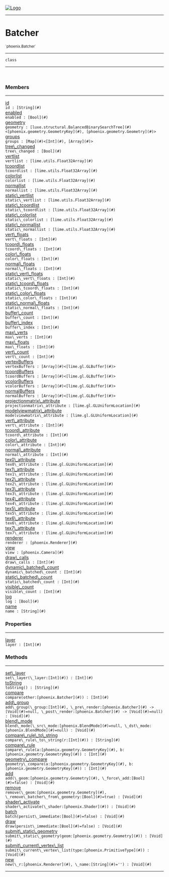 
[![Logo](../../images/logo.png)](../../api/index.html)

---



<h1>Batcher</h1>
<small>`phoenix.Batcher`</small>



---

`class`

---

&nbsp;
&nbsp;



<h3>Members</h3> <hr/><span class="member apipage">
                <a name="id"><a class="lift" href="#id">id</a></a><div class="clear"></div><code class="signature apipage">id : [String](#)</code><br/></span>
            <span class="small_desc_flat"></span><span class="member apipage">
                <a name="enabled"><a class="lift" href="#enabled">enabled</a></a><div class="clear"></div><code class="signature apipage">enabled : [Bool](#)</code><br/></span>
            <span class="small_desc_flat"></span><span class="member apipage">
                <a name="geometry"><a class="lift" href="#geometry">geometry</a></a><div class="clear"></div><code class="signature apipage">geometry : [luxe.structural.BalancedBinarySearchTree](#)&lt;[phoenix.geometry.GeometryKey](#), [phoenix.geometry.Geometry](#)&gt;</code><br/></span>
            <span class="small_desc_flat"></span><span class="member apipage">
                <a name="groups"><a class="lift" href="#groups">groups</a></a><div class="clear"></div><code class="signature apipage">groups : [Map](#)&lt;[Int](#), [Array](#)&gt;</code><br/></span>
            <span class="small_desc_flat"></span><span class="member apipage">
                <a name="tree_changed"><a class="lift" href="#tree_changed">tree\_changed</a></a><div class="clear"></div><code class="signature apipage">tree\_changed : [Bool](#)</code><br/></span>
            <span class="small_desc_flat"></span><span class="member apipage">
                <a name="vertlist"><a class="lift" href="#vertlist">vertlist</a></a><div class="clear"></div><code class="signature apipage">vertlist : [lime.utils.Float32Array](#)</code><br/></span>
            <span class="small_desc_flat"></span><span class="member apipage">
                <a name="tcoordlist"><a class="lift" href="#tcoordlist">tcoordlist</a></a><div class="clear"></div><code class="signature apipage">tcoordlist : [lime.utils.Float32Array](#)</code><br/></span>
            <span class="small_desc_flat"></span><span class="member apipage">
                <a name="colorlist"><a class="lift" href="#colorlist">colorlist</a></a><div class="clear"></div><code class="signature apipage">colorlist : [lime.utils.Float32Array](#)</code><br/></span>
            <span class="small_desc_flat"></span><span class="member apipage">
                <a name="normallist"><a class="lift" href="#normallist">normallist</a></a><div class="clear"></div><code class="signature apipage">normallist : [lime.utils.Float32Array](#)</code><br/></span>
            <span class="small_desc_flat"></span><span class="member apipage">
                <a name="static_vertlist"><a class="lift" href="#static_vertlist">static\_vertlist</a></a><div class="clear"></div><code class="signature apipage">static\_vertlist : [lime.utils.Float32Array](#)</code><br/></span>
            <span class="small_desc_flat"></span><span class="member apipage">
                <a name="static_tcoordlist"><a class="lift" href="#static_tcoordlist">static\_tcoordlist</a></a><div class="clear"></div><code class="signature apipage">static\_tcoordlist : [lime.utils.Float32Array](#)</code><br/></span>
            <span class="small_desc_flat"></span><span class="member apipage">
                <a name="static_colorlist"><a class="lift" href="#static_colorlist">static\_colorlist</a></a><div class="clear"></div><code class="signature apipage">static\_colorlist : [lime.utils.Float32Array](#)</code><br/></span>
            <span class="small_desc_flat"></span><span class="member apipage">
                <a name="static_normallist"><a class="lift" href="#static_normallist">static\_normallist</a></a><div class="clear"></div><code class="signature apipage">static\_normallist : [lime.utils.Float32Array](#)</code><br/></span>
            <span class="small_desc_flat"></span><span class="member apipage">
                <a name="vert_floats"><a class="lift" href="#vert_floats">vert\_floats</a></a><div class="clear"></div><code class="signature apipage">vert\_floats : [Int](#)</code><br/></span>
            <span class="small_desc_flat"></span><span class="member apipage">
                <a name="tcoord_floats"><a class="lift" href="#tcoord_floats">tcoord\_floats</a></a><div class="clear"></div><code class="signature apipage">tcoord\_floats : [Int](#)</code><br/></span>
            <span class="small_desc_flat"></span><span class="member apipage">
                <a name="color_floats"><a class="lift" href="#color_floats">color\_floats</a></a><div class="clear"></div><code class="signature apipage">color\_floats : [Int](#)</code><br/></span>
            <span class="small_desc_flat"></span><span class="member apipage">
                <a name="normal_floats"><a class="lift" href="#normal_floats">normal\_floats</a></a><div class="clear"></div><code class="signature apipage">normal\_floats : [Int](#)</code><br/></span>
            <span class="small_desc_flat"></span><span class="member apipage">
                <a name="static_vert_floats"><a class="lift" href="#static_vert_floats">static\_vert\_floats</a></a><div class="clear"></div><code class="signature apipage">static\_vert\_floats : [Int](#)</code><br/></span>
            <span class="small_desc_flat"></span><span class="member apipage">
                <a name="static_tcoord_floats"><a class="lift" href="#static_tcoord_floats">static\_tcoord\_floats</a></a><div class="clear"></div><code class="signature apipage">static\_tcoord\_floats : [Int](#)</code><br/></span>
            <span class="small_desc_flat"></span><span class="member apipage">
                <a name="static_color_floats"><a class="lift" href="#static_color_floats">static\_color\_floats</a></a><div class="clear"></div><code class="signature apipage">static\_color\_floats : [Int](#)</code><br/></span>
            <span class="small_desc_flat"></span><span class="member apipage">
                <a name="static_normal_floats"><a class="lift" href="#static_normal_floats">static\_normal\_floats</a></a><div class="clear"></div><code class="signature apipage">static\_normal\_floats : [Int](#)</code><br/></span>
            <span class="small_desc_flat"></span><span class="member apipage">
                <a name="buffer_count"><a class="lift" href="#buffer_count">buffer\_count</a></a><div class="clear"></div><code class="signature apipage">buffer\_count : [Int](#)</code><br/></span>
            <span class="small_desc_flat"></span><span class="member apipage">
                <a name="buffer_index"><a class="lift" href="#buffer_index">buffer\_index</a></a><div class="clear"></div><code class="signature apipage">buffer\_index : [Int](#)</code><br/></span>
            <span class="small_desc_flat"></span><span class="member apipage">
                <a name="max_verts"><a class="lift" href="#max_verts">max\_verts</a></a><div class="clear"></div><code class="signature apipage">max\_verts : [Int](#)</code><br/></span>
            <span class="small_desc_flat"></span><span class="member apipage">
                <a name="max_floats"><a class="lift" href="#max_floats">max\_floats</a></a><div class="clear"></div><code class="signature apipage">max\_floats : [Int](#)</code><br/></span>
            <span class="small_desc_flat"></span><span class="member apipage">
                <a name="vert_count"><a class="lift" href="#vert_count">vert\_count</a></a><div class="clear"></div><code class="signature apipage">vert\_count : [Int](#)</code><br/></span>
            <span class="small_desc_flat"></span><span class="member apipage">
                <a name="vertexBuffers"><a class="lift" href="#vertexBuffers">vertexBuffers</a></a><div class="clear"></div><code class="signature apipage">vertexBuffers : [Array](#)&lt;[lime.gl.GLBuffer](#)&gt;</code><br/></span>
            <span class="small_desc_flat"></span><span class="member apipage">
                <a name="tcoordBuffers"><a class="lift" href="#tcoordBuffers">tcoordBuffers</a></a><div class="clear"></div><code class="signature apipage">tcoordBuffers : [Array](#)&lt;[lime.gl.GLBuffer](#)&gt;</code><br/></span>
            <span class="small_desc_flat"></span><span class="member apipage">
                <a name="vcolorBuffers"><a class="lift" href="#vcolorBuffers">vcolorBuffers</a></a><div class="clear"></div><code class="signature apipage">vcolorBuffers : [Array](#)&lt;[lime.gl.GLBuffer](#)&gt;</code><br/></span>
            <span class="small_desc_flat"></span><span class="member apipage">
                <a name="normalBuffers"><a class="lift" href="#normalBuffers">normalBuffers</a></a><div class="clear"></div><code class="signature apipage">normalBuffers : [Array](#)&lt;[lime.gl.GLBuffer](#)&gt;</code><br/></span>
            <span class="small_desc_flat"></span><span class="member apipage">
                <a name="projectionmatrix_attribute"><a class="lift" href="#projectionmatrix_attribute">projectionmatrix\_attribute</a></a><div class="clear"></div><code class="signature apipage">projectionmatrix\_attribute : [lime.gl.GLUniformLocation](#)</code><br/></span>
            <span class="small_desc_flat"></span><span class="member apipage">
                <a name="modelviewmatrix_attribute"><a class="lift" href="#modelviewmatrix_attribute">modelviewmatrix\_attribute</a></a><div class="clear"></div><code class="signature apipage">modelviewmatrix\_attribute : [lime.gl.GLUniformLocation](#)</code><br/></span>
            <span class="small_desc_flat"></span><span class="member apipage">
                <a name="vert_attribute"><a class="lift" href="#vert_attribute">vert\_attribute</a></a><div class="clear"></div><code class="signature apipage">vert\_attribute : [Int](#)</code><br/></span>
            <span class="small_desc_flat"></span><span class="member apipage">
                <a name="tcoord_attribute"><a class="lift" href="#tcoord_attribute">tcoord\_attribute</a></a><div class="clear"></div><code class="signature apipage">tcoord\_attribute : [Int](#)</code><br/></span>
            <span class="small_desc_flat"></span><span class="member apipage">
                <a name="color_attribute"><a class="lift" href="#color_attribute">color\_attribute</a></a><div class="clear"></div><code class="signature apipage">color\_attribute : [Int](#)</code><br/></span>
            <span class="small_desc_flat"></span><span class="member apipage">
                <a name="normal_attribute"><a class="lift" href="#normal_attribute">normal\_attribute</a></a><div class="clear"></div><code class="signature apipage">normal\_attribute : [Int](#)</code><br/></span>
            <span class="small_desc_flat"></span><span class="member apipage">
                <a name="tex0_attribute"><a class="lift" href="#tex0_attribute">tex0\_attribute</a></a><div class="clear"></div><code class="signature apipage">tex0\_attribute : [lime.gl.GLUniformLocation](#)</code><br/></span>
            <span class="small_desc_flat"></span><span class="member apipage">
                <a name="tex1_attribute"><a class="lift" href="#tex1_attribute">tex1\_attribute</a></a><div class="clear"></div><code class="signature apipage">tex1\_attribute : [lime.gl.GLUniformLocation](#)</code><br/></span>
            <span class="small_desc_flat"></span><span class="member apipage">
                <a name="tex2_attribute"><a class="lift" href="#tex2_attribute">tex2\_attribute</a></a><div class="clear"></div><code class="signature apipage">tex2\_attribute : [lime.gl.GLUniformLocation](#)</code><br/></span>
            <span class="small_desc_flat"></span><span class="member apipage">
                <a name="tex3_attribute"><a class="lift" href="#tex3_attribute">tex3\_attribute</a></a><div class="clear"></div><code class="signature apipage">tex3\_attribute : [lime.gl.GLUniformLocation](#)</code><br/></span>
            <span class="small_desc_flat"></span><span class="member apipage">
                <a name="tex4_attribute"><a class="lift" href="#tex4_attribute">tex4\_attribute</a></a><div class="clear"></div><code class="signature apipage">tex4\_attribute : [lime.gl.GLUniformLocation](#)</code><br/></span>
            <span class="small_desc_flat"></span><span class="member apipage">
                <a name="tex5_attribute"><a class="lift" href="#tex5_attribute">tex5\_attribute</a></a><div class="clear"></div><code class="signature apipage">tex5\_attribute : [lime.gl.GLUniformLocation](#)</code><br/></span>
            <span class="small_desc_flat"></span><span class="member apipage">
                <a name="tex6_attribute"><a class="lift" href="#tex6_attribute">tex6\_attribute</a></a><div class="clear"></div><code class="signature apipage">tex6\_attribute : [lime.gl.GLUniformLocation](#)</code><br/></span>
            <span class="small_desc_flat"></span><span class="member apipage">
                <a name="tex7_attribute"><a class="lift" href="#tex7_attribute">tex7\_attribute</a></a><div class="clear"></div><code class="signature apipage">tex7\_attribute : [lime.gl.GLUniformLocation](#)</code><br/></span>
            <span class="small_desc_flat"></span><span class="member apipage">
                <a name="renderer"><a class="lift" href="#renderer">renderer</a></a><div class="clear"></div><code class="signature apipage">renderer : [phoenix.Renderer](#)</code><br/></span>
            <span class="small_desc_flat"></span><span class="member apipage">
                <a name="view"><a class="lift" href="#view">view</a></a><div class="clear"></div><code class="signature apipage">view : [phoenix.Camera](#)</code><br/></span>
            <span class="small_desc_flat"></span><span class="member apipage">
                <a name="draw_calls"><a class="lift" href="#draw_calls">draw\_calls</a></a><div class="clear"></div><code class="signature apipage">draw\_calls : [Int](#)</code><br/></span>
            <span class="small_desc_flat"></span><span class="member apipage">
                <a name="dynamic_batched_count"><a class="lift" href="#dynamic_batched_count">dynamic\_batched\_count</a></a><div class="clear"></div><code class="signature apipage">dynamic\_batched\_count : [Int](#)</code><br/></span>
            <span class="small_desc_flat"></span><span class="member apipage">
                <a name="static_batched_count"><a class="lift" href="#static_batched_count">static\_batched\_count</a></a><div class="clear"></div><code class="signature apipage">static\_batched\_count : [Int](#)</code><br/></span>
            <span class="small_desc_flat"></span><span class="member apipage">
                <a name="visible_count"><a class="lift" href="#visible_count">visible\_count</a></a><div class="clear"></div><code class="signature apipage">visible\_count : [Int](#)</code><br/></span>
            <span class="small_desc_flat"></span><span class="member apipage">
                <a name="log"><a class="lift" href="#log">log</a></a><div class="clear"></div><code class="signature apipage">log : [Bool](#)</code><br/></span>
            <span class="small_desc_flat"></span><span class="member apipage">
                <a name="name"><a class="lift" href="#name">name</a></a><div class="clear"></div><code class="signature apipage">name : [String](#)</code><br/></span>
            <span class="small_desc_flat"></span>



<h3>Properties</h3> <hr/><span class="member apipage">
                <a name="layer"><a class="lift" href="#layer">layer</a></a><div class="clear"></div><code class="signature apipage">layer : [Int](#)</code><br/></span>
            <span class="small_desc_flat"></span>



<h3>Methods</h3> <hr/><span class="method apipage">
            <a name="set_layer"><a class="lift" href="#set_layer">set\_layer</a></a> <div class="clear"></div><code class="signature apipage">set\_layer(\_layer:[Int](#)<span></span>) : [Int](#)</code><br/><span class="small_desc_flat"></span>
        </span>
    <span class="method apipage">
            <a name="toString"><a class="lift" href="#toString">toString</a></a> <div class="clear"></div><code class="signature apipage">toString() : [String](#)</code><br/><span class="small_desc_flat"></span>
        </span>
    <span class="method apipage">
            <a name="compare"><a class="lift" href="#compare">compare</a></a> <div class="clear"></div><code class="signature apipage">compare(other:[phoenix.Batcher](#)<span></span>) : [Int](#)</code><br/><span class="small_desc_flat"></span>
        </span>
    <span class="method apipage">
            <a name="add_group"><a class="lift" href="#add_group">add\_group</a></a> <div class="clear"></div><code class="signature apipage">add\_group(\_group:[Int](#)<span></span>, \_pre\_render:[phoenix.Batcher](#)&nbsp;-&gt; [Void](#)<span>=null</span>, \_post\_render:[phoenix.Batcher](#)&nbsp;-&gt; [Void](#)<span>=null</span>) : [Void](#)</code><br/><span class="small_desc_flat"></span>
        </span>
    <span class="method apipage">
            <a name="blend_mode"><a class="lift" href="#blend_mode">blend\_mode</a></a> <div class="clear"></div><code class="signature apipage">blend\_mode(\_src\_mode:[phoenix.BlendMode](#)<span>=null</span>, \_dst\_mode:[phoenix.BlendMode](#)<span>=null</span>) : [Void](#)</code><br/><span class="small_desc_flat"></span>
        </span>
    <span class="method apipage">
            <a name="compare_rule_to_string"><a class="lift" href="#compare_rule_to_string">compare\_rule\_to\_string</a></a> <div class="clear"></div><code class="signature apipage">compare\_rule\_to\_string(r:[Int](#)<span></span>) : [String](#)</code><br/><span class="small_desc_flat"></span>
        </span>
    <span class="method apipage">
            <a name="compare_rule"><a class="lift" href="#compare_rule">compare\_rule</a></a> <div class="clear"></div><code class="signature apipage">compare\_rule(a:[phoenix.geometry.GeometryKey](#)<span></span>, b:[phoenix.geometry.GeometryKey](#)<span></span>) : [Int](#)</code><br/><span class="small_desc_flat"></span>
        </span>
    <span class="method apipage">
            <a name="geometry_compare"><a class="lift" href="#geometry_compare">geometry\_compare</a></a> <div class="clear"></div><code class="signature apipage">geometry\_compare(a:[phoenix.geometry.GeometryKey](#)<span></span>, b:[phoenix.geometry.GeometryKey](#)<span></span>) : [Int](#)</code><br/><span class="small_desc_flat"></span>
        </span>
    <span class="method apipage">
            <a name="add"><a class="lift" href="#add">add</a></a> <div class="clear"></div><code class="signature apipage">add(\_geom:[phoenix.geometry.Geometry](#)<span></span>, \_force\_add:[Bool](#)<span>=false</span>) : [Void](#)</code><br/><span class="small_desc_flat"></span>
        </span>
    <span class="method apipage">
            <a name="remove"><a class="lift" href="#remove">remove</a></a> <div class="clear"></div><code class="signature apipage">remove(\_geom:[phoenix.geometry.Geometry](#)<span></span>, \_remove\_batcher\_from\_geometry:[Bool](#)<span>=true</span>) : [Void](#)</code><br/><span class="small_desc_flat"></span>
        </span>
    <span class="method apipage">
            <a name="shader_activate"><a class="lift" href="#shader_activate">shader\_activate</a></a> <div class="clear"></div><code class="signature apipage">shader\_activate(\_shader:[phoenix.Shader](#)<span></span>) : [Void](#)</code><br/><span class="small_desc_flat"></span>
        </span>
    <span class="method apipage">
            <a name="batch"><a class="lift" href="#batch">batch</a></a> <div class="clear"></div><code class="signature apipage">batch(persist\_immediate:[Bool](#)<span>=false</span>) : [Void](#)</code><br/><span class="small_desc_flat"></span>
        </span>
    <span class="method apipage">
            <a name="draw"><a class="lift" href="#draw">draw</a></a> <div class="clear"></div><code class="signature apipage">draw(persist\_immediate:[Bool](#)<span>=false</span>) : [Void](#)</code><br/><span class="small_desc_flat"></span>
        </span>
    <span class="method apipage">
            <a name="submit_static_geometry"><a class="lift" href="#submit_static_geometry">submit\_static\_geometry</a></a> <div class="clear"></div><code class="signature apipage">submit\_static\_geometry(geom:[phoenix.geometry.Geometry](#)<span></span>) : [Void](#)</code><br/><span class="small_desc_flat"></span>
        </span>
    <span class="method apipage">
            <a name="submit_current_vertex_list"><a class="lift" href="#submit_current_vertex_list">submit\_current\_vertex\_list</a></a> <div class="clear"></div><code class="signature apipage">submit\_current\_vertex\_list(type:[phoenix.PrimitiveType](#)<span></span>) : [Void](#)</code><br/><span class="small_desc_flat"></span>
        </span>
    <span class="method apipage">
            <a name="new"><a class="lift" href="#new">new</a></a> <div class="clear"></div><code class="signature apipage">new(\_r:[phoenix.Renderer](#)<span></span>, \_name:[String](#)<span>=&#x27;&#x27;</span>) : [Void](#)</code><br/><span class="small_desc_flat"></span>
        </span>
    





---

&nbsp;
&nbsp;
&nbsp;
&nbsp;